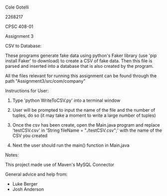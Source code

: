 Cole Gotelli

2268217

CPSC 408-01

Assignment 3

CSV to Database:

These programs generate fake data using python's Faker library (use 'pip install Faker' to download) to create a CSV of fake data. Then this file is parsed and inserted into a database that is also created by the program.

All the files relevant for running this assignment can be found through the path "Assignment3/src/com/company"

Instructions for User:

1. Type 'python WriteToCSV.py' into a terminal window

2. User will be prompted to input the name of the file and the number of tuples, do so (it may take a moment to write a large number of tuples)

3. Once the csv has been create, open the Main.java program and replace 'testCSV.csv' in 'String fileName = "./testCSV.csv";' with the name of the CSV you created

4. Next the user should run the main() function in Main.java

Notes:

This project made use of Maven's MySQL Connector

General advice and help from:
* Luke Berger
* Josh Anderson
